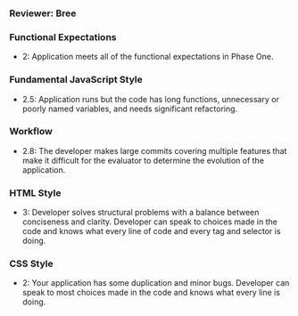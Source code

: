 ### Reviewer: Bree

### Functional Expectations
- 2: Application meets all of the functional expectations in Phase One.

### Fundamental JavaScript Style
- 2.5: Application runs but the code has long functions, unnecessary or poorly named variables, and needs significant refactoring.

### Workflow
- 2.8: The developer makes large commits covering multiple features that make it difficult for the evaluator to determine the evolution of the application.

### HTML Style
- 3: Developer solves structural problems with a balance between conciseness and clarity. Developer can speak to choices made in the code and knows what every line of code and every tag and selector is doing.

### CSS Style
- 2: Your application has some duplication and minor bugs. Developer can speak to most choices made in the code and knows what every line is doing.
